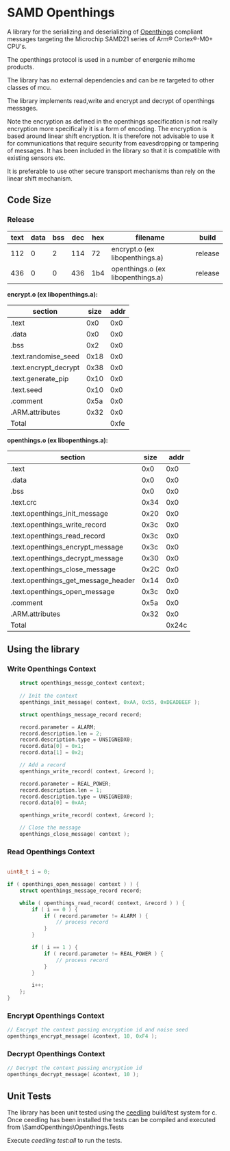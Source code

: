 # SAMD Openthings

A library for the serializing and deserializing of [Openthings](http://www.o-things.com/) compliant messages targeting the Microchip SAMD21 series of Arm® Cortex®-M0+ CPU's.

The openthings protocol is used in a number of energenie mihome products.

The library has no external dependencies and can be re targeted to other classes of mcu.

The library implements read,write and encrypt and decrypt of openthings messages.

Note the encryption as defined in the openthings specification is not really encryption more specifically it is a form of encoding. The encryption is based around linear shift encryption. It is therefore not advisable to use it for communications that require security from eavesdropping or tampering of messages. It has been included in the library so that it is compatible with existing sensors etc.

It is preferable to use other secure transport mechanisms than rely on the linear shift mechanism.

## Code Size

### Release

text | data | bss | dec | hex | filename | build
---------|----------|---------|---------|---------|---------|---------
112 | 0 | 2 | 114 | 72 | encrypt.o (ex libopenthings.a) | release
436 | 0 | 0 | 436 | 1b4 | openthings.o (ex libopenthings.a) | release


**encrypt.o   (ex libopenthings.a):**

section | size | addr
---------|----------|---------
.text | 0x0 | 0x0
.data | 0x0 | 0x0
.bss | 0x2 | 0x0
.text.randomise_seed | 0x18 | 0x0
.text.encrypt_decrypt | 0x38 | 0x0
.text.generate_pip | 0x10 | 0x0
.text.seed | 0x10 | 0x0
.comment | 0x5a | 0x0
.ARM.attributes | 0x32 | 0x0
Total || 0xfe

**openthings.o   (ex libopenthings.a):**

section | size | addr
---------|----------|---------
.text | 0x0 | 0x0
.data | 0x0 | 0x0
.bss | 0x0 | 0x0
.text.crc | 0x34 | 0x0
.text.openthings_init_message | 0x20 | 0x0
.text.openthings_write_record | 0x3c | 0x0
.text.openthings_read_record | 0x3c | 0x0
.text.openthings_encrypt_message | 0x3c | 0x0
.text.openthings_decrypt_message | 0x30 | 0x0
.text.openthings_close_message | 0x2C | 0x0
.text.openthings_get_message_header | 0x14 | 0x0
.text.openthings_open_message | 0x3c | 0x0
.comment | 0x5a | 0x0
.ARM.attributes | 0x32 | 0x0
Total || 0x24c

## Using the library

### Write Openthings Context

``` C
    struct openthings_messge_context context;
    
    // Init the context
    openthings_init_message( context, 0xAA, 0x55, 0xDEADBEEF );

    struct openthings_message_record record;

    record.parameter = ALARM;
    record.description.len = 2;
    record.description.type = UNSIGNEDX0;
    record.data[0] = 0x1;
    record.data[1] = 0x2;

    // Add a record
    openthings_write_record( context, &record );

    record.parameter = REAL_POWER;
    record.description.len = 1;
    record.description.type = UNSIGNEDX0;
    record.data[0] = 0xAA;

    openthings_write_record( context, &record );

    // Close the message
    openthings_close_message( context );
```

### Read Openthings Context

``` c

uint8_t i = 0;

if ( openthings_open_message( context ) ) {
    struct openthings_message_record record;

    while ( openthings_read_record( context, &record ) ) {
        if ( i == 0 ) {
            if ( record.parameter != ALARM ) {
                // process record
            }
        }

        if ( i == 1 ) {
            if ( record.parameter != REAL_POWER ) {
                // process record
            }
        }

        i++;
    };
}
```

### Encrypt Openthings Context

``` c
// Encrypt the context passing encryption id and noise seed
openthings_encrypt_message( &context, 10, 0xF4 );

```

### Decrypt Openthings Context

``` c
// Decrypt the context passing encryption id
openthings_decrypt_message( &context, 10 );
```

## Unit Tests

The library has been unit tested using the [ceedling](https://github.com/ThrowTheSwitch/Ceedling) build/test system for c. Once ceedling has been installed the tests can be compiled and executed from \SamdOpenthings\Openthings.Tests

Execute _ceedling test:all_ to run the tests.